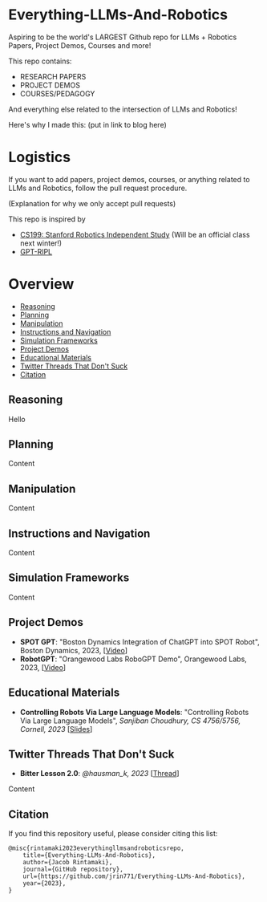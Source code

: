 # Everything-LLMs-And-Robotics
Aspiring to be the world's LARGEST Github repo for LLMs + Robotics Papers, Project Demos, Courses and more!

This repo contains: 
* RESEARCH PAPERS 
* PROJECT DEMOS 
* COURSES/PEDAGOGY

And everything else related to the intersection of LLMs and Robotics!  

Here's why I made this: (put in link to blog here)

# Logistics 
If you want to add papers, project demos, courses, or anything related to LLMs and Robotics, follow the pull request procedure. 

(Explanation for why we only accept pull requests)

This repo is inspired by 
* [CS199: Stanford Robotics Independent Study](https://pupper-independent-study.readthedocs.io/en/latest/index.html) (Will be an official class next winter!)
* [GPT-RIPL](https://github.com/GT-RIPL/Awesome-LLM-Robotics)

# Overview

- [Reasoning](#reasoning)
- [Planning](#planning)
- [Manipulation](#manipulation)
- [Instructions and Navigation](#instructions-and-navigation)
- [Simulation Frameworks](#simulation-frameworks)
- [Project Demos](#project-demos) 
- [Educational Materials](#educational-materials) 
- [Twitter Threads That Don't Suck](#twitter-threads-that-don't-suck)
- [Citation](#citation)


## Reasoning <a name="reasoning"></a>

Hello

## Planning <a name="planning"></a>

Content

## Manipulation <a name="manipulation"></a>

Content

## Instructions and Navigation <a name="instructions-and-navigation"></a>

Content

## Simulation Frameworks <a name="simulation-frameworks"></a>

Content

## Project Demos <a name="project-demos"></a> 

* **SPOT GPT**: "Boston Dynamics Integration of ChatGPT into SPOT Robot", Boston Dynamics, 2023, [[Video](https://www.youtube.com/watch?v=XyCKe3rrYik)] 
* **RobotGPT**: "Orangewood Labs RoboGPT Demo", Orangewood Labs, 2023, [[Video](https://www.youtube.com/watch?v=56Ip4CBfX-E)]

## Educational Materials <a name="educational-materials"></a> 

* **Controlling Robots Via Large Language Models**: "Controlling Robots Via Large Language Models", *Sanjiban Choudhury, CS 4756/5756, Cornell, 2023* [[Slides](https://www.cs.cornell.edu/courses/cs4756/2023sp/assets/slides_notes/lec26_slides.pdf)]

## Twitter Threads That Don't Suck <a name="twitter-threads-that-don't-suck"></a>
* **Bitter Lesson 2.0**: *@hausman_k, 2023* [[Thread](https://twitter.com/hausman_k/status/1612509549889744899 
)] 


Content
## Citation <a name="citation"></a>

If you find this repository useful, please consider citing this list:

```
@misc{rintamaki2023everythingllmsandroboticsrepo,
    title={Everything-LLMs-And-Robotics},
    author={Jacob Rintamaki},
    journal={GitHub repository},
    url={https://github.com/jrin771/Everything-LLMs-And-Robotics},
    year={2023},
}

